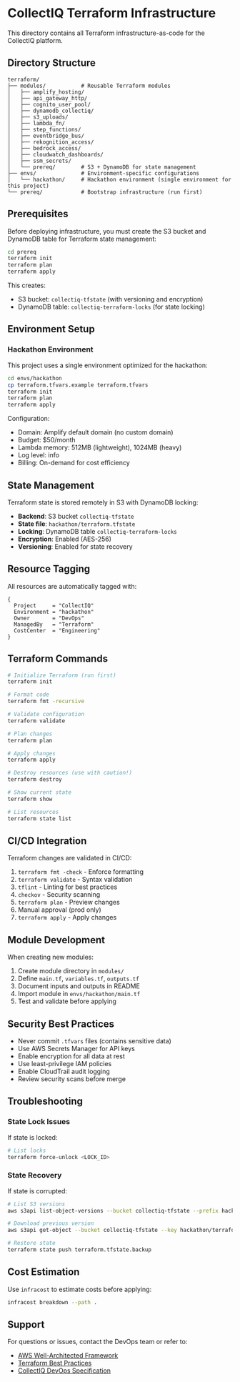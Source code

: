 # CollectIQ Terraform Infrastructure

This directory contains all Terraform infrastructure-as-code for the CollectIQ platform.

## Directory Structure

```
terraform/
├── modules/           # Reusable Terraform modules
│   ├── amplify_hosting/
│   ├── api_gateway_http/
│   ├── cognito_user_pool/
│   ├── dynamodb_collectiq/
│   ├── s3_uploads/
│   ├── lambda_fn/
│   ├── step_functions/
│   ├── eventbridge_bus/
│   ├── rekognition_access/
│   ├── bedrock_access/
│   ├── cloudwatch_dashboards/
│   ├── ssm_secrets/
│   └── prereq/        # S3 + DynamoDB for state management
├── envs/              # Environment-specific configurations
│   └── hackathon/     # Hackathon environment (single environment for this project)
└── prereq/            # Bootstrap infrastructure (run first)
```

## Prerequisites

Before deploying infrastructure, you must create the S3 bucket and DynamoDB table for Terraform state management:

```bash
cd prereq
terraform init
terraform plan
terraform apply
```

This creates:

- S3 bucket: `collectiq-tfstate` (with versioning and encryption)
- DynamoDB table: `collectiq-terraform-locks` (for state locking)

## Environment Setup

### Hackathon Environment

This project uses a single environment optimized for the hackathon:

```bash
cd envs/hackathon
cp terraform.tfvars.example terraform.tfvars
terraform init
terraform plan
terraform apply
```

Configuration:

- Domain: Amplify default domain (no custom domain)
- Budget: $50/month
- Lambda memory: 512MB (lightweight), 1024MB (heavy)
- Log level: info
- Billing: On-demand for cost efficiency

## State Management

Terraform state is stored remotely in S3 with DynamoDB locking:

- **Backend**: S3 bucket `collectiq-tfstate`
- **State file**: `hackathon/terraform.tfstate`
- **Locking**: DynamoDB table `collectiq-terraform-locks`
- **Encryption**: Enabled (AES-256)
- **Versioning**: Enabled for state recovery

## Resource Tagging

All resources are automatically tagged with:

```hcl
{
  Project     = "CollectIQ"
  Environment = "hackathon"
  Owner       = "DevOps"
  ManagedBy   = "Terraform"
  CostCenter  = "Engineering"
}
```

## Terraform Commands

```bash
# Initialize Terraform (run first)
terraform init

# Format code
terraform fmt -recursive

# Validate configuration
terraform validate

# Plan changes
terraform plan

# Apply changes
terraform apply

# Destroy resources (use with caution!)
terraform destroy

# Show current state
terraform show

# List resources
terraform state list
```

## CI/CD Integration

Terraform changes are validated in CI/CD:

1. `terraform fmt -check` - Enforce formatting
2. `terraform validate` - Syntax validation
3. `tflint` - Linting for best practices
4. `checkov` - Security scanning
5. `terraform plan` - Preview changes
6. Manual approval (prod only)
7. `terraform apply` - Apply changes

## Module Development

When creating new modules:

1. Create module directory in `modules/`
2. Define `main.tf`, `variables.tf`, `outputs.tf`
3. Document inputs and outputs in README
4. Import module in `envs/hackathon/main.tf`
5. Test and validate before applying

## Security Best Practices

- Never commit `.tfvars` files (contains sensitive data)
- Use AWS Secrets Manager for API keys
- Enable encryption for all data at rest
- Use least-privilege IAM policies
- Enable CloudTrail audit logging
- Review security scans before merge

## Troubleshooting

### State Lock Issues

If state is locked:

```bash
# List locks
terraform force-unlock <LOCK_ID>
```

### State Recovery

If state is corrupted:

```bash
# List S3 versions
aws s3api list-object-versions --bucket collectiq-tfstate --prefix hackathon/

# Download previous version
aws s3api get-object --bucket collectiq-tfstate --key hackathon/terraform.tfstate --version-id <VERSION_ID> terraform.tfstate.backup

# Restore state
terraform state push terraform.tfstate.backup
```

## Cost Estimation

Use `infracost` to estimate costs before applying:

```bash
infracost breakdown --path .
```

## Support

For questions or issues, contact the DevOps team or refer to:

- [AWS Well-Architected Framework](https://aws.amazon.com/architecture/well-architected/)
- [Terraform Best Practices](https://www.terraform-best-practices.com/)
- [CollectIQ DevOps Specification](../../docs/DevOps/DevOps%20Project%20Specification.md)
